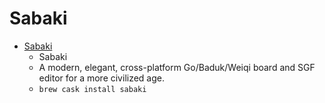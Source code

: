 # Sabaki
- [Sabaki](https://sabaki.yichuanshen.de/)
  -   Sabaki
  - A modern, elegant, cross-platform Go/Baduk/Weiqi board and SGF editor for a more civilized age.
  - `brew cask install sabaki`
